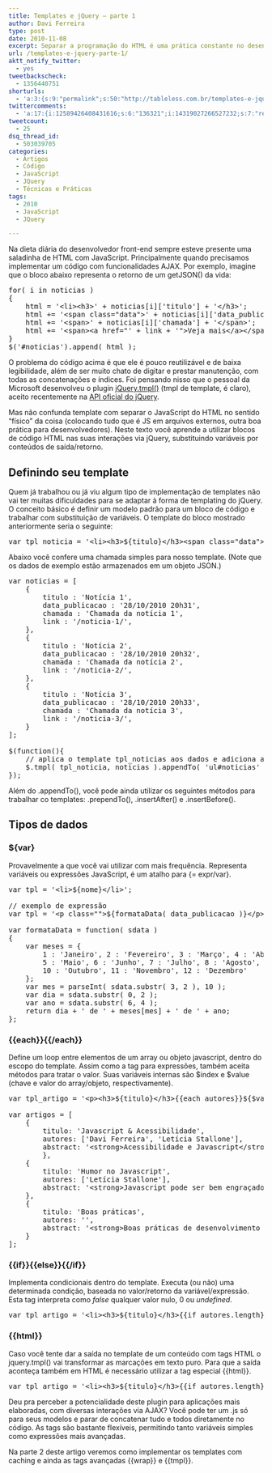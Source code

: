```yaml
---
title: Templates e jQuery – parte 1
author: Davi Ferreira
type: post
date: 2010-11-08
excerpt: Separar a programação do HTML é uma prática constante no desenvolvimento web. Durante muito tempo, no entanto, o JavaScript ficou de fora dessa. Chegou a hora de reverter este quadro.
url: /templates-e-jquery-parte-1/
aktt_notify_twitter:
  - yes
tweetbackscheck:
  - 1356440751
shorturls:
  - 'a:3:{s:9:"permalink";s:50:"http://tableless.com.br/templates-e-jquery-parte-1";s:7:"tinyurl";s:26:"http://tinyurl.com/3zhfa3b";s:4:"isgd";s:19:"http://is.gd/WkuhWP";}'
twittercomments:
  - 'a:17:{i:12589426408431616;s:6:"136321";i:14319027266527232;s:7:"retweet";i:14318747263176704;s:7:"retweet";i:12654536934035457;s:7:"retweet";i:12653002087211009;s:7:"retweet";i:17524290672926720;s:7:"retweet";i:60675013988204544;s:6:"137642";i:129613816362319873;s:7:"retweet";i:129543420053172224;s:7:"retweet";i:129543327329689600;s:7:"retweet";i:129541797994184704;s:7:"retweet";i:129541699046350848;s:7:"retweet";i:186442457112780800;s:7:"retweet";i:268663122141786112;s:7:"retweet";i:268553287744225281;s:7:"retweet";i:273469806190149632;s:7:"retweet";i:273465631557443585;s:7:"retweet";}'
tweetcount:
  - 25
dsq_thread_id:
  - 503039705
categories:
  - Artigos
  - Código
  - JavaScript
  - JQuery
  - Técnicas e Práticas
tags:
  - 2010
  - JavaScript
  - JQuery

---
```

Na dieta diária do desenvolvedor front-end sempre esteve presente uma saladinha de HTML com JavaScript. Principalmente quando precisamos implementar um código com funcionalidades AJAX. Por exemplo, imagine que o bloco abaixo representa o retorno de um getJSON() da vida:

<pre class="lang-javascript">for( i in noticias )
{
    html = '&lt;li&gt;&lt;h3&gt;' + noticias[i]['titulo'] + '&lt;/h3&gt;';
    html += '&lt;span class="data"&gt;' + noticias[i]['data_publicacao'] + '&lt;/span&gt;';
    html += '&lt;span&gt;' + noticias[i]['chamada'] + '&lt;/span&gt;';
    html += '&lt;span&gt;&lt;a href="' + link + '"&gt;Veja mais&lt;/a&gt;&lt;/span&gt;&lt;/li&gt;';
}
$('#noticias').append( html );</pre>

O problema do código acima é que ele é pouco reutilizável e de baixa legibilidade, além de ser muito chato de digitar e prestar manutenção, com todas as concatenações e índices. Foi pensando nisso que o pessoal da Microsoft desenvolveu o plugin <a href="http://github.com/jquery/jquery-tmpl" rel="external" title="jQuery.tmpl() no GitHub">jQuery.tmpl()</a> (tmpl de template, é claro), aceito recentemente na <a href="http://api.jquery.com/jquery.tmpl/" rel="external" title="Página do plugin jQuery.tmpl() na documentação oficial do jQuery">API oficial do jQuery</a>.

Mas não confunda template com separar o JavaScript do HTML no sentido &#8220;físico&#8221; da coisa (colocando tudo que é JS em arquivos externos, outra boa prática para desenvolvedores). Neste texto você aprende a utilizar blocos de código HTML nas suas interações via jQuery, substituindo variáveis por conteúdos de saída/retorno.

## Definindo seu template

Quem já trabalhou ou já viu algum tipo de implementação de templates não vai ter muitas dificuldades para se adaptar à forma de templating do jQuery. O conceito básico é definir um modelo padrão para um bloco de código e trabalhar com substituição de variáveis. O template do bloco mostrado anteriormente seria o seguinte:

<pre class="lang-javascript">var tpl_noticia = '&lt;li&gt;&lt;h3&gt;${titulo}&lt;/h3&gt;&lt;span class="data"&gt;${data_publicacao}&lt;/span&gt;&lt;span&gt;${chamada}&lt;/span&gt;&lt;span&gt;&lt;a href="${link}"&gt;Veja mais&lt;/a&gt;&lt;/span&gt;&lt;/li&gt;';</pre>

Abaixo você confere uma chamada simples para nosso template. (Note que os dados de exemplo estão armazenados em um objeto JSON.)

<pre class="lang-javascript">var noticias = [
    {
        titulo : 'Notícia 1',
        data_publicacao : '28/10/2010 20h31',
        chamada : 'Chamada da notícia 1',
        link : '/noticia-1/',
    },
    {
        titulo : 'Notícia 2',
        data_publicacao : '28/10/2010 20h32',
        chamada : 'Chamada da notícia 2',
        link : '/noticia-2/',
    },
    {
        titulo : 'Notícia 3',
        data_publicacao : '28/10/2010 20h33',
        chamada : 'Chamada da notícia 3',
        link : '/noticia-3/',
    }
];

$(function(){
    // aplica o template tpl_noticias aos dados e adiciona a lista ao elemento ul
    $.tmpl( tpl_noticia, noticias ).appendTo( 'ul#noticias' );
});</pre>

Além do .appendTo(), você pode ainda utilizar os seguintes métodos para trabalhar co templates: .prependTo(), .insertAfter() e .insertBefore().

## Tipos de dados

### ${var}

Provavelmente a que você vai utilizar com mais frequência. Representa variáveis ou expressões JavaScript, é um atalho para {= expr/var}.

<pre class="lang-javascript">var tpl = '&lt;li&gt;${nome}&lt;/li&gt;';
                
// exemplo de express&atilde;o
var tpl = '&lt;p class=""&gt;${formataData( data_publicacao )}&lt;/p&gt;';

var formataData = function( sdata )
{
    var meses = { 
        1 : 'Janeiro', 2 : 'Fevereiro', 3 : 'Mar&ccedil;o', 4 : 'Abril', 
        5 : 'Maio', 6 : 'Junho', 7 : 'Julho', 8 : 'Agosto', 9 : 'Setembro', 
        10 : 'Outubro', 11 : 'Novembro', 12 : 'Dezembro' 
    };
    var mes = parseInt( sdata.substr( 3, 2 ), 10 );
    var dia = sdata.substr( 0, 2 );
    var ano = sdata.substr( 6, 4 );
    return dia + ' de ' + meses[mes] + ' de ' + ano;
};</pre>

### {{each}}{{/each}}

Define um loop entre elementos de um array ou objeto javascript, dentro do escopo do template. Assim como a tag para expressões, também aceita métodos para tratar o valor. Suas variáveis internas são $index e $value (chave e valor do array/objeto, respectivamente). 

<pre class="lang-javascript">var tpl_artigo = '&lt;p&gt;&lt;h3&gt;${titulo}&lt;/h3&gt;{{each autores}}${$value.toUpperCase()}&lt;br /&gt;{{/each}}&lt;/p&gt;';

var artigos = [
    { 
        titulo: 'Javascript &amp; Acessibilidade', 
        autores: ['Davi Ferreira', 'Let&iacute;cia Stallone'],
        abstract: '&lt;strong&gt;Acessibilidade e Javascript&lt;/strong&gt;',
        },
    { 
        titulo: 'Humor no Javascript', 
        autores: ['Let&iacute;cia Stallone'],
        abstract: '&lt;strong&gt;Javascript pode ser bem engra&ccedil;ado&lt;/strong&gt;',
    },
    { 
        titulo: 'Boas pr&aacute;ticas', 
        autores: '',
        abstract: '&lt;strong&gt;Boas pr&aacute;ticas de desenvolvimento web&lt;/strong&gt;',
    }
];</pre>

### {{if}}{{else}}{{/if}}

Implementa condicionais dentro do template. Executa (ou não) uma determinada condição, baseada no valor/retorno da variável/expressão. Esta tag interpreta como _false_ qualquer valor nulo, 0 ou _undefined_.

<pre class="lang-javascript">var tpl_artigo = '&lt;li&gt;&lt;h3&gt;${titulo}&lt;/h3&gt;{{if autores.length}}Autor(es): {{else}}sem autor cadastrado{{/if}}{{each autores}}${$value.toUpperCase()}&lt;br /&gt;{{/each}}&lt;/li&gt;';</pre></p> 

### {{html}}

Caso você tente dar a saída no template de um conteúdo com tags HTML o jquery.tmpl() vai transformar as marcações em texto puro. Para que a saída aconteça também em HTML é necessário utilizar a tag especial {{html}}. 

<pre class="lang-javascript">var tpl_artigo = '&lt;li&gt;&lt;h3&gt;${titulo}&lt;/h3&gt;{{if autores.length}}Autor(es): {{else}}sem autor cadastrado{{/if}}{{each autores}}${$value.toUpperCase()}&lt;br /&gt;{{/each}}{{html abstract}}&lt;/li&gt;';</pre>

Deu pra perceber a potencialidade deste plugin para aplicações mais elaboradas, com diversas interações via AJAX? Você pode ter um .js só para seus modelos e parar de concatenar tudo e todos diretamente no código. As tags são bastante flexíveis, permitindo tanto variáveis simples como expressões mais avançadas.

Na parte 2 deste artigo veremos como implementar os templates com caching e ainda as tags avançadas {{wrap}} e {{tmpl}}.